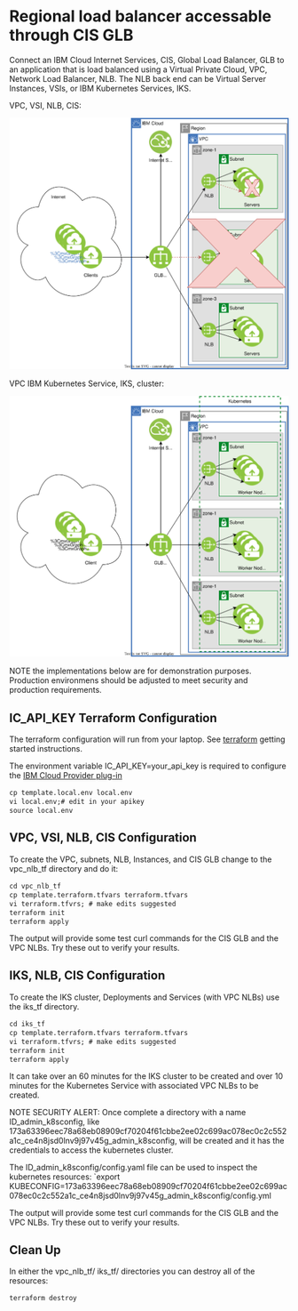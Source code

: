 # Regional load balancer accessable through CIS GLB

Connect an IBM Cloud Internet Services, CIS, Global Load Balancer, GLB to an application that is load balanced using a Virtual Private Cloud, VPC, Network Load Balancer, NLB.  The NLB back end can be Virtual Server Instances, VSIs, or IBM Kubernetes Services, IKS.

VPC, VSI, NLB, CIS:

![image](diagrams/vpc-cisglb-nlb-arch.svg)

VPC IBM Kubernetes Service, IKS, cluster:

![image](diagrams/vpc-cisglb-nlb-iks.svg)

NOTE the implementations below are for demonstration purposes.  Production environmens should be adjusted to meet security and production requirements.

## IC_API_KEY Terraform Configuration

The terraform configuration will run from your laptop.  See [terraform](https://cloud.ibm.com/docs/solution-tutorials?topic=solution-tutorials-tutorials#getting-started-macos_terraform) getting started instructions.

The environment variable IC_API_KEY=your_api_key is required to configure the [IBM Cloud Provider plug-in](https://cloud.ibm.com/docs/ibm-cloud-provider-for-terraform?topic=ibm-cloud-provider-for-terraform-provider-reference#provider-parameter-ov)

```
cp template.local.env local.env
vi local.env;# edit in your apikey
source local.env
```

## VPC, VSI, NLB, CIS Configuration

To create the VPC, subnets, NLB, Instances, and CIS GLB change to the vpc_nlb_tf directory and do it:

```
cd vpc_nlb_tf
cp template.terraform.tfvars terraform.tfvars
vi terraform.tfvrs; # make edits suggested
terraform init
terraform apply
```

The output will provide some test curl commands for the CIS GLB and the VPC NLBs.  Try these out to verify your results.

## IKS, NLB, CIS Configuration
To create the IKS cluster, Deployments and Services (with VPC NLBs) use the iks_tf directory.

```
cd iks_tf
cp template.terraform.tfvars terraform.tfvars
vi terraform.tfvrs; # make edits suggested
terraform init
terraform apply
```

It can take over an 60 minutes for the IKS cluster to be created and over 10 minutes for the Kubernetes Service with associated VPC NLBs to be created.

NOTE SECURITY ALERT: Once complete a directory with a name ID_admin_k8sconfig, like 173a63396eec78a68eb08909cf70204f61cbbe2ee02c699ac078ec0c2c552a1c_ce4n8jsd0lnv9j97v45g_admin_k8sconfig, will be created and it has the credentials to access the kubernetes cluster.

The ID_admin_k8sconfig/config.yaml file can be used to inspect the kubernetes resources: `export KUBECONFIG=173a63396eec78a68eb08909cf70204f61cbbe2ee02c699ac078ec0c2c552a1c_ce4n8jsd0lnv9j97v45g_admin_k8sconfig/config.yml

The output will provide some test curl commands for the CIS GLB and the VPC NLBs.  Try these out to verify your results.

## Clean Up

In either the vpc_nlb_tf/ iks_tf/ directories you can destroy all of the resources:

```
terraform destroy
```